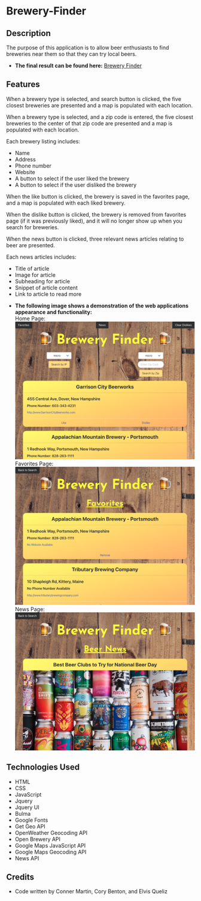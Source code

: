 # Brewery-Finder

## Description

The purpose of this application is to allow beer enthusiasts to find breweries near them so that they can try local beers.

* **The final result can be found here:** [Brewery Finder](https://elmiquea.github.io/Brewery-Finder/)

## Features

When a brewery type is selected, and search button is clicked, the five closest breweries are presented and a map is populated with each location.

When a brewery type is selected, and a zip code is entered, the five closest breweries to the center of that zip code are presented and a map is populated with each location.

Each brewery listing includes:
- Name
- Address
- Phone number
- Website
- A button to select if the user liked the brewery
- A button to select if the user disliked the brewery

When the like button is clicked, the brewery is saved in the favorites page, and a map is populated with each liked brewery.

When the dislike button is clicked, the brewery is removed from favorites page (if it was previously liked), and it will no longer show up when you search for breweries.

When the news button is clicked, three relevant news articles relating to beer are presented.

Each news articles includes:
- Title of article
- Image for article
- Subheading for article
- Snippet of article content
- Link to article to read more


* **The following image shows a demonstration of the web applications appearance and functionality:**  
Home Page:
![applicaiton demo.](./assets/images/Screenshot.png)
Favorites Page:
![applicaiton demo.](./assets/images/ScreenshotFav.png)
News Page:
![application demo.](./assets/images/ScreenshotNews.png)



## Technologies Used

* HTML
* CSS
* JavaScript
* Jquery
* Jquery UI
* Bulma
* Google Fonts
* Get Geo API
* OpenWeather Geocoding API
* Open Brewery API
* Google Maps JavaScript API
* Google Maps Geocoding API
* News API

## Credits

* Code written by Conner Martin, Cory Benton, and Elvis Queliz